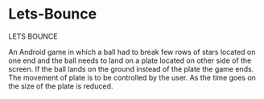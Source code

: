 # Lets-Bounce

LETS BOUNCE

An Android game in which a ball had to break few rows of stars located on one end and the ball needs to land on a plate located on other side of the screen. If the ball lands on the ground instead of the plate the game ends. The movement of plate is to be controlled by the user. As the time goes on the size of the plate is reduced. 
